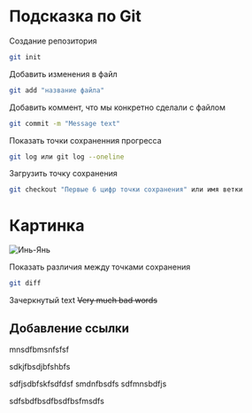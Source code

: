 # Подсказка по Git

Создание репозитория
```sh
git init
```

Добавить изменения в файл
```sh
git add "название файла"
```

Добавить коммент, что мы конкретно сделали с файлом
```sh
git commit -m "Message text"
```

Показать точки сохраненния прогресса
```sh
git log или git log --oneline
```

Загрузить точку сохранения
```sh
git checkout "Первые 6 цифр точки сохранения" или имя ветки
```
# Картинка

![Инь-Янь](inei.JPG)

Показать различия между точками сохранения
```sh
git diff
```
Зачеркнутый text ~~Very much bad words~~

## Добавление ссылки

mnsdfbmsnfsfsf

sdkjfbsdjbfshbfs

sdfjsdbfskfsdfdsf
smdnfbsdfs
sdfmnsbdfjs


sdfsbdfbsdfbsdfbsfmsdfs